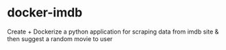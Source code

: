# docker-imdb
Create + Dockerize a python application for scraping data from imdb site &amp; then suggest a random movie to user
